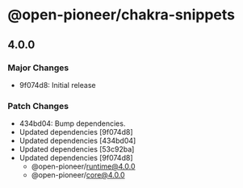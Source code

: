 # @open-pioneer/chakra-snippets

## 4.0.0

### Major Changes

- 9f074d8: Initial release

### Patch Changes

- 434bd04: Bump dependencies.
- Updated dependencies [9f074d8]
- Updated dependencies [434bd04]
- Updated dependencies [53c92ba]
- Updated dependencies [9f074d8]
    - @open-pioneer/runtime@4.0.0
    - @open-pioneer/core@4.0.0
